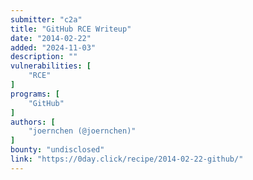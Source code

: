 ```yaml
---
submitter: "c2a"
title: "GitHub RCE Writeup"
date: "2014-02-22"
added: "2024-11-03"
description: ""
vulnerabilities: [
    "RCE"
]
programs: [
    "GitHub"
]
authors: [
    "joernchen (@joernchen)"
]
bounty: "undisclosed"
link: "https://0day.click/recipe/2014-02-22-github/"
---
```




